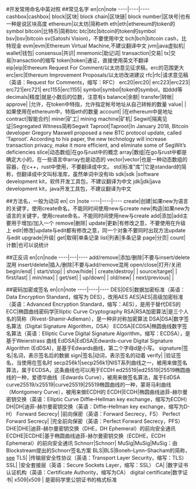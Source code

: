 #开发常用命名中英对照
##常见名字
en|cn|note
----|----|----
cashbox|cashbox|
block|区块|
block chain|区块链|
block number|区块号|也有一种是说区块高度
ethereum|以太坊|简称eth
eth|eth|ethereum的token的symbol
bitcoin|比特币|简称btc
btc|btc|bitcoin的token的symbol
bsv|bsv|bitcoin sv(Satoshi Vision)，不要使用中文
bch|bch|bitcoin cash，比特现金
evm|evm|Ethereum Virtual Machine,不建议翻译中文
jvm|java虚拟机|
wallet|钱包|
consensus|共识|
mnemonic|助记词|
transaction|交易|
tx|交易|transaction的缩写
token|token|通证，直接使用英文不翻译
eip|eip|Ethereum Request For Comment/以太坊意见征求稿，erc的范围更大
erc|erc|Ethereum Improvement Proposals/以太坊改进建议
rfc|rfc|请求意见稿（英语：Request for Comments，缩写：RFC）
erc20|erc20|
erc223|erc223|
erc721|erc721|
erc1155|erc1155|
symbol|symbol|token的symbol，如ddd等
decimals|精度|就是小数后的位数，注意有s
balance|余额|
transfer|转帐|
approve| |允许，在token中特指，允许指定帐号地址从自己转帐的数量
value| |如果使用在ethereum中，特指eth的数量
account| |在ethereum中是地址
contract|智能合约|
miner|矿工|
mining machine|矿机|
Segwit|隔离见证|Segregated Witness简称Segwit
Taproot|Taproot|In January 2018, Bitcoin developer Gregory Maxwell proposed a new BTC protocol update, called ‘Taproot’. According to his paper, the new technology will increase transaction privacy, make it more efficient, and eliminate some of SegWit’s deficiencies
slice|动态数组|在go与rust中的概念
array|数组|在go与rust中都是确定大小的，在一些语言中array也是动态的
vector|vector|也是一种动态数组的容器，在c++，rust中使用，不要翻译成中文。
std|标准"库"|它是standard的简称，但翻译成中文叫标准库，虽然单词中没有lib
sdk|sdk |software development kit，软件开发工具包，不建议翻译为中文
jdk|jdk|java development kit，java开发工具包，不建议翻译为中文

##方法名，一般为动词
en| cn |note
----|----|----
create|创建|如果new为语言的关键字，使用create命名，不能同时间使用new与create
new|构造|如果new为语言的关键字，使用create命名，不能同时间使用new与create
add|添加|add主要用于增加/加入一个
remove|删除|
update|更新|有修改之意，不要使用在升级上
edit|修改|update与edit都有修改之意，同一个对象不要同时出现方法update与edit
upgrade|升级|
get|取得|单条记录
list|列表|多条记录
page|分页|
count|计数|也可以说统计

##正反词
en|cn|node
----|---|----
add/remove|添加/删除|不要与insert/delete混用
insert/delete|插入/删除|不要与add/remove混用
open/close|打开/关闭
begin/end| | 
start/stop| | 
show/hide| |
create/destroy| |
source/target| |
first/last| |
min/max| |
get/set| |
up/down| |
old/new| |
next/previous| |

##密码加密或签名
en|cn|note
----|----|----
DES|DES|数据加密标准（英语：Data Encryption Standard，缩写为 DES），改用AES
AES|AES|高级加密标准（英语：Advanced Encryption Standard，缩写：AES），是用于替代DES的
ECC|椭圆曲线密码学|Elliptic Curve Cryptography
RSA|RSA加密算法|是三个人名的简称（Rivest-Shamir-Adleman），是一种非对称加密算法
DSA|DSA|数字签名算法（Digital Signature Algorithm，DSA）
ECDSA|ECDSA|椭圆曲线数字签名算法（英语：Elliptic Curve Digital Signature Algorithm，缩写：ECDSA），是基于Weierstrass 曲线
EdDSA|EdDSA|Edwards-curve Digital Signature Algorithm (EdDSA)，是基于Edwards曲线，第二个字母d是小写。
signature|签名|名词，表示签名后的数据
sign|签名|动词，表示签名的动着
verify| |验证签名，当使用在签名时
secp256k1|secp256k1|NIST系列曲线之一，被用来做签名算法，属于ECDSA，这条曲线也可以用于ECDH
ed25519|ed25519|25519椭圆曲线的一种，爱德华曲线（Edwards Curve），被用来做签名算法，属于EdDSA
curve25519/x25519|curve25519|25519椭圆曲线的一种，蒙哥马利曲线（Montgomery Curve），被用来做ECDH的
ECDH|ECDH|椭圆曲线迪菲-赫尔曼密钥交换（英语：Elliptic Curve Diffie–Hellman key exchange，缩写为ECDH）
DH|DH|迪菲-赫尔曼密钥交换（英语：Diffie–Hellman key exchange，缩写为D-H）
Forward Secrecy| |前向保密（英语：Forward Secrecy，FS）
Perfect Forward Secrecy| |完全前向保密（英语：Perfect Forward Secrecy，PFS）
DHE|DHE|迪菲-赫尔曼密钥交换（DHE，DH Ephemeral）的前向安全通讯
ECDHE|ECDHE|基于椭圆曲线迪菲-赫尔曼密钥交换（ECDHE，ECDH Ephemeral）的前向安全通讯
Schnorr|Schnorr|
MuSig|MuSig|MuSig：由Blockstream提出的Schnorr签名方案
BLS|BLS|Boneh–Lynn–Shacham的简称，[see](https://www.huaweicloud.com/articles/8070926317314981b8e684133ce7ce8b.html)
TLS| |传输层安全性协议（英语：Transport Layer Security，缩写：TLS）
SSL| |安全套接层（英语：Secure Sockets Layer，缩写：SSL）
CA| |数字证书认证机构（英语：Certificate Authority，缩写为CA）
digital certificate|数字证书|
x509|x509 | 是密码学里公钥证书的格式标准
